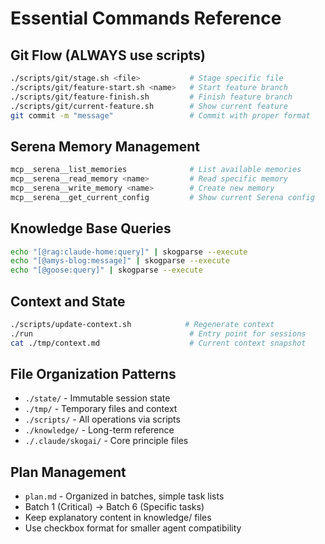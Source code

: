 # Essential Commands Reference

## Git Flow (ALWAYS use scripts)
```bash
./scripts/git/stage.sh <file>           # Stage specific file
./scripts/git/feature-start.sh <name>   # Start feature branch
./scripts/git/feature-finish.sh         # Finish feature branch
./scripts/git/current-feature.sh        # Show current feature
git commit -m "message"                 # Commit with proper format
```

## Serena Memory Management
```bash
mcp__serena__list_memories              # List available memories
mcp__serena__read_memory <name>         # Read specific memory
mcp__serena__write_memory <name>        # Create new memory
mcp__serena__get_current_config         # Show current Serena config
```

## Knowledge Base Queries
```bash
echo "[@rag:claude-home:query]" | skogparse --execute
echo "[@amys-blog:message]" | skogparse --execute  
echo "[@goose:query]" | skogparse --execute
```

## Context and State
```bash
./scripts/update-context.sh            # Regenerate context
./run                                   # Entry point for sessions
cat ./tmp/context.md                    # Current context snapshot
```

## File Organization Patterns
- `./state/` - Immutable session state
- `./tmp/` - Temporary files and context
- `./scripts/` - All operations via scripts
- `./knowledge/` - Long-term reference
- `./.claude/skogai/` - Core principle files

## Plan Management
- `plan.md` - Organized in batches, simple task lists
- Batch 1 (Critical) → Batch 6 (Specific tasks)
- Keep explanatory content in knowledge/ files
- Use checkbox format for smaller agent compatibility